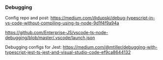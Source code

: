### Debugging

Config repo and post:
https://medium.com/@dupski/debug-typescript-in-vs-code-without-compiling-using-ts-node-9d1f4f9a94a

https://github.com/Enterprise-JS/vscode-ts-node-debugging/blob/master/.vscode/launch.json


Debugging configs for Jest:
https://medium.com/@mtiller/debugging-with-typescript-jest-ts-jest-and-visual-studio-code-ef9ca8644132
